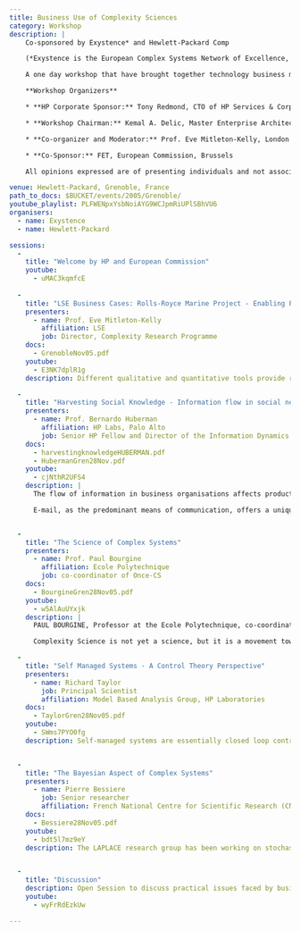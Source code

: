 ```yaml
---
title: Business Use of Complexity Sciences
category: Workshop
description: |
    Co-sponsored by Exystence* and Hewlett-Packard Comp

    (*Exystence is the European Complex Systems Network of Excellence, funded by the Future Emergent Technology Section of the European Commission)

    A one day workshop that have brought together technology business managers (2/3) and academics (1/3) explored the sciences of complexity, discussed the practical application of complexity theory in business, based on recent research.

    **Workshop Organizers**

    * **HP Corporate Sponsor:** Tony Redmond, CTO of HP Services & Corporate CSO

    * **Workshop Chairman:** Kemal A. Delic, Master Enterprise Architect – Lab Scientist MS SGBU

    * **Co-organizer and Moderator:** Prof. Eve Mitleton-Kelly, London School of Economics, UK

    * **Co-Sponsor:** FET, European Commission, Brussels

    All opinions expressed are of presenting individuals and not associated business/organization.

venue: Hewlett-Packard, Grenoble, France
path_to_docs: $BUCKET/events/2005/Grenoble/
youtube_playlist: PLFWENpxYsbNoiAYG9WCJpmRiUPlSBhVU6
organisers:
  - name: Exystence
  - name: Hewlett-Packard

sessions:
  -
    title: "Welcome by HP and European Commission"
    youtube:
      - uMAC3kqmfcE
  
  -
    title: "LSE Business Cases: Rolls-Royce Marine Project - Enabling Post-Merger & Acquisition Integration"
    presenters:
      - name: Prof. Eve Mitleton-Kelly
        affiliation: LSE
        job: Director, Complexity Research Programme
    docs:
      - GrenobleNov05.pdf
    youtube:
      - E3NK7dplR1g
    description: Different qualitative and quantitative tools provide rigour in understanding an organization by triangulating the data and testing the findings against the conceptual framework of complexity theory. The Rolls Royce project is an interesting case history where post-merger integration posed a particular problem and the solution depended upon an in-depth analysis of social interdependencies. Different, but complementary information about the organisation offered a deep understanding of real problems. This was used as an informed basis for creating an enabling infrastructure, based on social, cultural and technical conditions that facilitated the emergence of new ways of organizing working practice.

  -
    title: "Harvesting Social Knowledge - Information flow in social networks"
    presenters:
      - name: Prof. Bernardo Huberman
        affiliation: HP Labs, Palo Alto
        job: Senior HP Fellow and Director of the Information Dynamics Lab
    docs:
      - harvestingknowledgeHUBERMAN.pdf
      - HubermanGren28Nov.pdf
    youtube:
      - cjNthR2UFS4
    description: |
      The flow of information in business organisations affects productivity and innovation because it determines the speed by which individuals can act and plan future activities. However, it may take place within social networks whose nature and existence is sometimes difficult to identify, because they are often different from what we might infer from the formal structure of a group or organisation.

      E-mail, as the predominant means of communication, offers a unique opportunity to observe the flow of information along both formal and informal channels. It is a good medium for social network research, providing plentiful data in electronic form and allowing the discovery of shared interests and relationships which were not previously known. The tendency of individuals to associate according to common interests influences the way information spreads throughout a social group and, whilst personal privacy policies rule out direct associations between individuals and particular e-mail messages, analysis of links and word content can indicate collaboration and knowledge exchange. A number of tools have now been used to extract and aggregate the data enabling conclusions to be made about 'small world' dynamics, 'collaborative tagging' and 'viral marketing'.


  -
    title: "The Science of Complex Systems"
    presenters:
      - name: Prof. Paul Bourgine
        affiliation: Ecole Polytechnique
        job: co-coordinator of Once-CS
    docs:
      - BourgineGren28Nov05.pdf
    youtube:
      - w5AlAuUYxjk
    description: |
      PAUL BOURGINE, Professor at the Ecole Polytechnique, co-coordinator of Once-CS that facilitates both the promotion and education for research on complexity science.

      Complexity Science is not yet a science, but it is a movement towards a new science. There has been a debate about using the terms 'complexity science' and 'complex systems science'. Professor Bourgine prefers the term ‘complex systems science’ because 'complexity' is a much more ambiguous word. First he discussed the nature of complex systems. The subject can be approached in two ways: either in terms of its ‘extension’ involving a search for examples of complex systems in a number of different areas or in terms of human ‘intention’ which is to do with the ways in which scientists can understand such systems.

  -
    title: "Self Managed Systems - A Control Theory Perspective"
    presenters:
      - name: Richard Taylor
        job: Principal Scientist
        affiliation: Model Based Analysis Group, HP Laboratories
    docs:
      - TaylorGren28Nov05.pdf
    youtube:
      - SWms7PYO0fg
    description: Self-managed systems are essentially closed loop control systems. For any control system, slow convergence, oscillation, chaotic behaviour or stuck modes are undesirable. It is argued that control functions and compositions should be restricted to those with known ‘good’ properties whose functional space can be demonstrated within cellular automata.


  -
    title: "The Bayesian Aspect of Complex Systems"
    presenters:
      - name: Pierre Bessiere
        job: Senior researcher
        affiliation: French National Centre for Scientific Research (CNRS)
    docs:
      - Bessiere28Nov05.pdf
    youtube:
      - bdt5l7mz9eY
    description: The LAPLACE research group has been working on stochastic models for perception, inference, learning and action since 1992. The central thesis is that a subjectivist approach to probability is a simple mathematical theory of cognition and rationality as an alternative and extension of logic. During this time the group has elaborated the Bayesian Programming methodology and software tools.


  -
    title: "Discussion"
    description: Open Session to discuss practical issues faced by business participants, with possible complexity theory applications.
    youtube:
      - wyFrRdEzkUw

---
```

